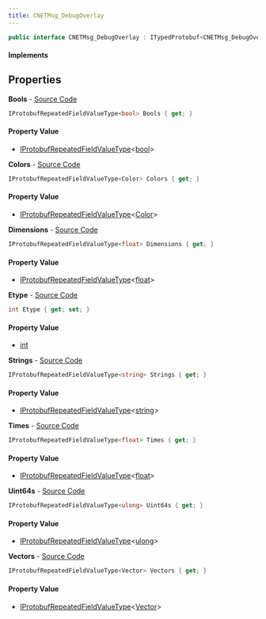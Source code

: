 ```yaml
---
title: CNETMsg_DebugOverlay
---
```


```csharp
public interface CNETMsg_DebugOverlay : ITypedProtobuf<CNETMsg_DebugOverlay>, INativeHandle, INetMessage<CNETMsg_DebugOverlay>, IDisposable
```

#### Implements

## Properties

**Bools** - [Source Code](https://github.com/swiftly-solution/swiftlys2/blob/master/managed/src/SwiftlyS2.Generated/Protobufs/Interfaces/CNETMsg_DebugOverlay.cs#L33)

```csharp
IProtobufRepeatedFieldValueType<bool> Bools { get; }
```

#### Property Value

- [IProtobufRepeatedFieldValueType](/docs/api/shared/netmessages/iprotobufrepeatedfieldvaluetype-1)<[bool](https://learn.microsoft.com/dotnet/api/system.boolean)>

**Colors** - [Source Code](https://github.com/swiftly-solution/swiftlys2/blob/master/managed/src/SwiftlyS2.Generated/Protobufs/Interfaces/CNETMsg_DebugOverlay.cs#L24)

```csharp
IProtobufRepeatedFieldValueType<Color> Colors { get; }
```

#### Property Value

- [IProtobufRepeatedFieldValueType](/docs/api/shared/netmessages/iprotobufrepeatedfieldvaluetype-1)<[Color](/docs/api/shared/natives/color)>

**Dimensions** - [Source Code](https://github.com/swiftly-solution/swiftlys2/blob/master/managed/src/SwiftlyS2.Generated/Protobufs/Interfaces/CNETMsg_DebugOverlay.cs#L27)

```csharp
IProtobufRepeatedFieldValueType<float> Dimensions { get; }
```

#### Property Value

- [IProtobufRepeatedFieldValueType](/docs/api/shared/netmessages/iprotobufrepeatedfieldvaluetype-1)<[float](https://learn.microsoft.com/dotnet/api/system.single)>

**Etype** - [Source Code](https://github.com/swiftly-solution/swiftlys2/blob/master/managed/src/SwiftlyS2.Generated/Protobufs/Interfaces/CNETMsg_DebugOverlay.cs#L18)

```csharp
int Etype { get; set; }
```

#### Property Value

- [int](https://learn.microsoft.com/dotnet/api/system.int32)

**Strings** - [Source Code](https://github.com/swiftly-solution/swiftlys2/blob/master/managed/src/SwiftlyS2.Generated/Protobufs/Interfaces/CNETMsg_DebugOverlay.cs#L39)

```csharp
IProtobufRepeatedFieldValueType<string> Strings { get; }
```

#### Property Value

- [IProtobufRepeatedFieldValueType](/docs/api/shared/netmessages/iprotobufrepeatedfieldvaluetype-1)<[string](https://learn.microsoft.com/dotnet/api/system.string)>

**Times** - [Source Code](https://github.com/swiftly-solution/swiftlys2/blob/master/managed/src/SwiftlyS2.Generated/Protobufs/Interfaces/CNETMsg_DebugOverlay.cs#L30)

```csharp
IProtobufRepeatedFieldValueType<float> Times { get; }
```

#### Property Value

- [IProtobufRepeatedFieldValueType](/docs/api/shared/netmessages/iprotobufrepeatedfieldvaluetype-1)<[float](https://learn.microsoft.com/dotnet/api/system.single)>

**Uint64s** - [Source Code](https://github.com/swiftly-solution/swiftlys2/blob/master/managed/src/SwiftlyS2.Generated/Protobufs/Interfaces/CNETMsg_DebugOverlay.cs#L36)

```csharp
IProtobufRepeatedFieldValueType<ulong> Uint64s { get; }
```

#### Property Value

- [IProtobufRepeatedFieldValueType](/docs/api/shared/netmessages/iprotobufrepeatedfieldvaluetype-1)<[ulong](https://learn.microsoft.com/dotnet/api/system.uint64)>

**Vectors** - [Source Code](https://github.com/swiftly-solution/swiftlys2/blob/master/managed/src/SwiftlyS2.Generated/Protobufs/Interfaces/CNETMsg_DebugOverlay.cs#L21)

```csharp
IProtobufRepeatedFieldValueType<Vector> Vectors { get; }
```

#### Property Value

- [IProtobufRepeatedFieldValueType](/docs/api/shared/netmessages/iprotobufrepeatedfieldvaluetype-1)<[Vector](/docs/api/shared/natives/vector)>

